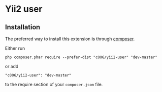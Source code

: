 Yii2 user
===================




Installation
------------

The preferred way to install this extension is through [composer](http://getcomposer.org/download/).

Either run

`
php composer.phar require --prefer-dist "c006/yii2-user" "dev-master"
`

or add

`
"c006/yii2-user": "dev-master"
`

to the require section of your `composer.json` file.





























